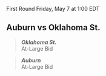 First Round
Friday, May 7 at 1:00 EDT
## Auburn vs Oklahoma St.

> ***Oklahoma St.***  
> At-Large Bid

> ***Auburn***  
> At-Large Bid